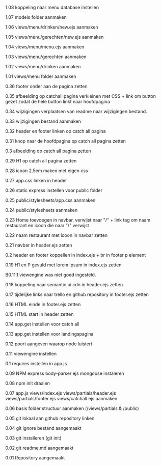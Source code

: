 1.08 koppeling naar menu database instellen

1.07 models folder aanmaken

1.06 views/menu/drinken/new.ejs aanmaken

1.05 views/menu/gerechten/new.ejs aanmaken

1.04 views/menu/menu.ejs aanmaken

1.03 views/menu/gerechten aanmaken

1.02 views/menu/drinken aanmaken

1.01 views/menu folder aanmaken

0.36 footer onder aan de pagina zetten

0.35 afbeelding op catchall pagina verkleinen met CSS + link om button gezet zodat de hele button linkt naar hoofdpagina

0.34 wijzigingen verplaatsen van readme naar wijzigingen bestand.

0.33 wijzigingen bestand aanmaken

0.32 header en footer linken op catch all pagina

0.31 knop naar de hoofdpagina op catch all pagina zetten

0.3 afbeelding op catch all pagina  zetten

0.29 H1 op catch all pagina zetten

0.28 icoon 2.5em maken met eigen css

0.27 app.css linken in header

0.26 static express instellen voor public folder

0.25 public/stylesheets/app.css aanmaken

0.24 public/stylesheets aanmaken

0.23 Home toevoegen in navbar, verwijst naar "/" + link tag om naam restaurant en icoon die naar "/" verwijst

0.22 naam restaurant met icoon in navbar zetten

0.21 navbar in header.ejs zetten

0.2 header en footer koppellen in index.ejs + br in footer p element 

0.19 H1 en P gevuld met lorem ipsum in index.ejs zetten

B0.11.1 viewengine was niet goed ingesteld.

0.18 koppeling naar semantic ui cdn in header.ejs zetten

0.17 tijdelijke links naar trello en github repository in footer.ejs zetten

0.16 HTML einde in footer.ejs zetten

0.15 HTML start in header zetten

0.14 app.get instellen voor catch all

0.13 app.get instellen voor landingspagina

0.12 poort aangeven waarop node luistert

0.11 viewengine instellen

0.1 requires instellen in app.js

0.09 NPM express body-parser ejs mongoose instaleren

0.08 npm init draaien

0.07 app.js views/index.ejs views/partials/header.ejs views/partials/footer.ejs views/catchall.ejs aanmaken

0.06 basis folder structuur aanmaken (/views/partials & /public)

0.05 git lokaal aan github repository linken

0.04 git ignore bestand aangemaakt

0.03 git installeren (git init)

0.02 git readme.md aangemaakt

0.01 Repository aangemaakt